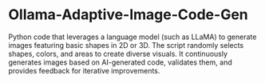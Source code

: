 # Ollama-Adaptive-Image-Code-Gen
Python code that leverages a language model (such as LLaMA) to generate images featuring basic shapes in 2D or 3D. The script randomly selects shapes, colors, and areas to create diverse visuals. It continuously generates images based on AI-generated code, validates them, and provides feedback for iterative improvements.
